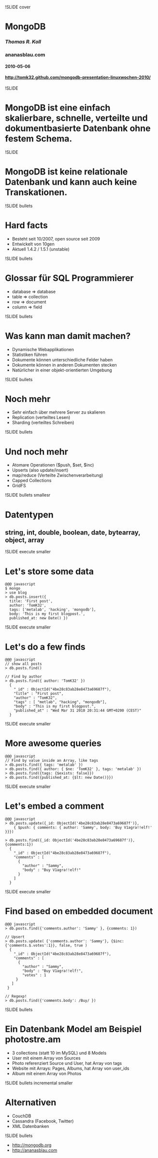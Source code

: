 !SLIDE cover
# MongoDB #

### *Thomas R. Koll* ###
### ananasblau.com ###
#### 2010-05-06 ####
#### http://tomk32.github.com/mongodb-presentation-linuxwochen-2010/ ####

!SLIDE
# MongoDB ist eine einfach skalierbare, schnelle, verteilte und dokumentbasierte Datenbank ohne festem Schema. #

!SLIDE
# MongoDB ist keine relationale Datenbank und kann auch keine Transkationen. #

!SLIDE bullets
# Hard facts #

* Besteht seit 10/2007, open source seit 2009
* Entwickelt von 10gen
* Aktuell 1.4.2 / 1.5.1 (unstable)

!SLIDE bullets
# Glossar für SQL Programmierer #

* database => database
* table => collection
* row => document
* column => field

!SLIDE bullets
# Was kann man damit machen? #

* Dynamische Webapplikationen
* Statistiken führen
* Dokumente können unterschiedliche Felder haben
* Dokumente können in anderen Dokumenten stecken
* Natürlicher in einer objekt-orientierten Umgebung

!SLIDE bullets
# Noch mehr #

* Sehr einfach über mehrere Server zu skalieren
 * Replication (verteiltes Lesen)
 * Sharding (verteiltes Schreiben)

!SLIDE bullets
# Und noch mehr

* Atomare Operationen ($push, $set, $inc)
* Upserts (also update/insert)
* map/reduce (Verteilte Zwischenverarbeitung)
* Capped Collections
* GridFS

!SLIDE bullets smallesr
# Datentypen #
## string, int, double, boolean, date, bytearray, **object**, **array** ##

!SLIDE execute smaller
# Let's store some data #

    @@@ javascript
    $ mongo
    > use blog
    > db.posts.insert({
      title: 'First post',
      author: 'TomK32',
      tags: ['metalab', 'hacking', 'mongodb'],
      body: 'This is my first blogpost.',
      published_at: new Date() })

!SLIDE execute smaller
# Let's do a few finds #

    @@@ javascript
    // show all posts
    > db.posts.find()

    // Find by author
    > db.posts.find({ author: 'TomK32' })
      {
        "_id" : ObjectId("4be28c83ab28e8473a69687f"),
        "title" : "First post",
        "author" : "TomK32",
        "tags" : [ "metlab", "hacking", "mongodb"],
        "body" : "This is my first blogpost.",
        "published_at" : "Wed Mar 31 2010 20:31:44 GMT+0200 (CEST)"
      }

!SLIDE execute smaller
# More awesome queries #

    @@@ javascript
    // Find by value inside an Array, like tags
    > db.posts.find({ tags: 'metalab' })
    > db.posts.find({ author: { $ne: 'TomK32' }, tags: 'metalab' })
    > db.posts.find({tags: {$exists: false}})
    > db.posts.find({published_at: {$lt: new Date()}})

!SLIDE execute smaller
# Let's embed a comment #
    @@@ javascript
    > db.posts.update({_id: ObjectId('4be28c83ab28e8473a69687f')},
        { $push: { comments: { author: 'Sammy', body: 'Buy V1agra!!elf!' }}})

    > db.posts.find({_id: ObjectId('4be28c83ab28e8473a69687f')}, {comments:1})
      {
        "_id" : ObjectId("4be28c83ab28e8473a69687f"),
        "comments" : [
          {
            "author" : "Sammy",
            "body" : "Buy V1agra!!elf!"
          }
        ]
      }

!SLIDE execute smaller
# Find based on embedded document #
    @@@ javascript
    > db.posts.find({'comments.author': 'Sammy' }, {comments: 1})

    // Upsert
    > db.posts.update( {'comments.author': 'Sammy'}, {$inc:{'comments.$.votes':1}}, false, true )
      {
        "_id" : ObjectId("4be28c83ab28e8473a69687f"),
        "comments" : [
          {
            "author" : "Sammy",
            "body" : "Buy V1agra!!elf!",
            "votes" : 1
         }
       ]
     }

    // Regexp!
    > db.posts.find({'comments.body': /Buy/ })

!SLIDE bullets
# Ein Datenbank Model am Beispiel photostre.am #

* 3 collections (statt 10 im MySQL) und 8 Models
* User mit einem Array von Sources
* Photo referenziert Source und User, hat Array von tags
* Website mit Arrays: Pages, Albums, hat Array von user_ids
* Album mit einem Array von Photos

!SLIDE bullets incremental smaller
# Alternativen #

* CouchDB
* Cassandra (Facebook, Twitter)
* XML Datenbanken

!SLIDE bullets

* http://mongodb.org
* http://ananasblau.com
